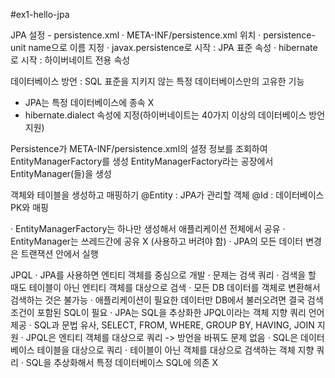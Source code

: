 #ex1-hello-jpa

JPA 설정 - persistence.xml
 · META-INF/persistence.xml 위치
 · persistence-unit name으로 이름 지정
 · javax.persistence로 시작 : JPA 표준 속성
 · hibernate로 시작 : 하이버네이트 전용 속성
 
데이터베이스 방언 : SQL 표준을 지키지 않는 특정 데이터베이스만의 고유한 기능
 - JPA는 특정 데이터베이스에 종속 X
 - hibernate.dialect 속성에 지정(하이버네이트는 40가지 이상의 데이터베이스 방언 지원)
 
Persistence가 META-INF/persistence.xml의 설정 정보를 조회하여 EntityManagerFactory를 생성 
EntityManagerFactory라는 공장에서 EntityManager(들)을 생성

객체와 테이블을 생성하고 매핑하기
@Entity : JPA가 관리할 객체
@Id : 데이터베이스 PK와 매핑

 · EntityManagerFactory는 하나만 생성해서 애플리케이션 전체에서 공유
 · EntityManager는 쓰레드간에 공유 X (사용하고 버려야 함)
 · JPA의 모든 데이터 변경은 트랜잭션 안에서 실행

JPQL
 · JPA를 사용하면 엔티티 객체를 중심으로 개발
 · 문제는 검색 쿼리
 · 검색을 할 때도 테이블이 아닌 엔티티 객체를 대상으로 검색
 · 모든 DB 데이터를 객체로 변환해서 검색하는 것은 불가능
 · 애플리케이션이 필요한 데이터만 DB에서 불러오려면 결국 검색 조건이 포함된 SQL이 필요
 · JPA는 SQL을 추상화한 JPQL이라는 객체 지향 쿼리 언어 제공
 · SQL과 문법 유사, SELECT, FROM, WHERE, GROUP BY, HAVING, JOIN 지원
 · JPQL은 엔티티 객체를 대상으로 쿼리 -> 방언을 바꿔도 문제 없음
 · SQL은 데이터베이스 테이블을 대상으로 쿼리 
 · 테이블이 아닌 객체를 대상으로 검색하는 객체 지향 쿼리
 · SQL을 추상화해서 특정 데이터베이스 SQL에 의존 X
 
  
 

 
 
 
 
